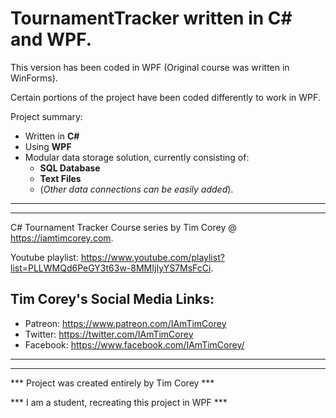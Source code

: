 # TournamentTracker written in C# and WPF.


This version has been coded in WPF (Original course was written in WinForms).

Certain portions of the project have been coded differently to work in WPF.

Project summary:
* Written in **C#**
* Using **WPF**
* Modular data storage solution, currently consisting of:
  - **SQL Database**
  - **Text Files**
  - (_Other data connections can be easily added_).
 
 
***
***
C# Tournament Tracker Course series by Tim Corey @ https://iamtimcorey.com.

Youtube playlist: https://www.youtube.com/playlist?list=PLLWMQd6PeGY3t63w-8MMIjIyYS7MsFcCi.

## Tim Corey's Social Media Links:

* Patreon: https://www.patreon.com/IAmTimCorey
* Twitter: https://twitter.com/IAmTimCorey
* Facebook: https://www.facebook.com/IAmTimCorey/

***
***

*** Project was created entirely by Tim Corey ***

*** I am a student, recreating this project in WPF ***
